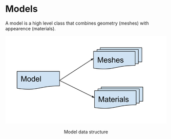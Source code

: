 # Models

A model is a high level class that combines geometry (meshes) with appearence (materials).

![](../../../images/libraries/stride_model.svg)
<center>Model data structure<center>